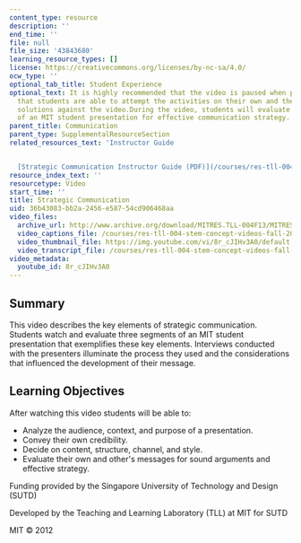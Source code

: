 ```yaml
---
content_type: resource
description: ''
end_time: ''
file: null
file_size: '43843680'
learning_resource_types: []
license: https://creativecommons.org/licenses/by-nc-sa/4.0/
ocw_type: ''
optional_tab_title: Student Experience
optional_text: It is highly recommended that the video is paused when prompted so
  that students are able to attempt the activities on their own and then check their
  solutions against the video.During the video, students will evaluate several components
  of an MIT student presentation for effective communication strategy.
parent_title: Communication
parent_type: SupplementalResourceSection
related_resources_text: 'Instructor Guide


  [Strategic Communication Instructor Guide (PDF)](/courses/res-tll-004-stem-concept-videos-fall-2013/resources/mitres_tll-004f13_srtguide)'
resource_index_text: ''
resourcetype: Video
start_time: ''
title: Strategic Communication
uid: 36b43083-bb2a-2456-e587-54cd906468aa
video_files:
  archive_url: http://www.archive.org/download/MITRES.TLL-004F13/MITRES_TLL-004F13_communication_intro_300k.mp4
  video_captions_file: /courses/res-tll-004-stem-concept-videos-fall-2013/9f44173fee3d5b499e77531217fc8538_8r_cJIHv3A0.vtt
  video_thumbnail_file: https://img.youtube.com/vi/8r_cJIHv3A0/default.jpg
  video_transcript_file: /courses/res-tll-004-stem-concept-videos-fall-2013/12f0dabdd84cc0a56b81102d10861a2a_8r_cJIHv3A0.pdf
video_metadata:
  youtube_id: 8r_cJIHv3A0
---
```


Summary
-------

This video describes the key elements of strategic communication. Students watch and evaluate three segments of an MIT student presentation that exemplifies these key elements. Interviews conducted with the presenters illuminate the process they used and the considerations that influenced the development of their message.

Learning Objectives
-------------------

After watching this video students will be able to:

*   Analyze the audience, context, and purpose of a presentation.
*   Convey their own credibility.
*   Decide on content, structure, channel, and style.
*   Evaluate their own and other's messages for sound arguments and effective strategy.

Funding provided by the Singapore University of Technology and Design (SUTD)

Developed by the Teaching and Learning Laboratory (TLL) at MIT for SUTD

MIT © 2012


